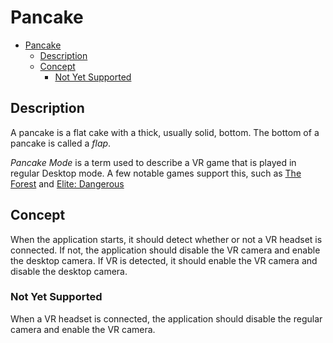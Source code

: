 # Pancake

- [Pancake](#pancake)
  - [Description](#description)
  - [Concept](#concept)
    - [Not Yet Supported](#not-yet-supported)

## Description

A pancake is a flat cake with a thick, usually solid, bottom.
The bottom of a pancake is called a *flap*.

*Pancake Mode* is  a term used to describe a VR game that is played in regular Desktop mode.
A few notable games support this, such as [The Forest](https://endnightgames.com/) and [Elite: Dangerous](https://www.elitedangerous.com/)

## Concept

When the application starts, it should detect whether or not a VR headset is connected.  If not, the application should disable the VR camera and enable the desktop camera.
If VR is detected, it should enable the VR camera and disable the desktop camera.

### Not Yet Supported

When a VR headset is connected, the application should disable the regular camera and enable the VR camera.
